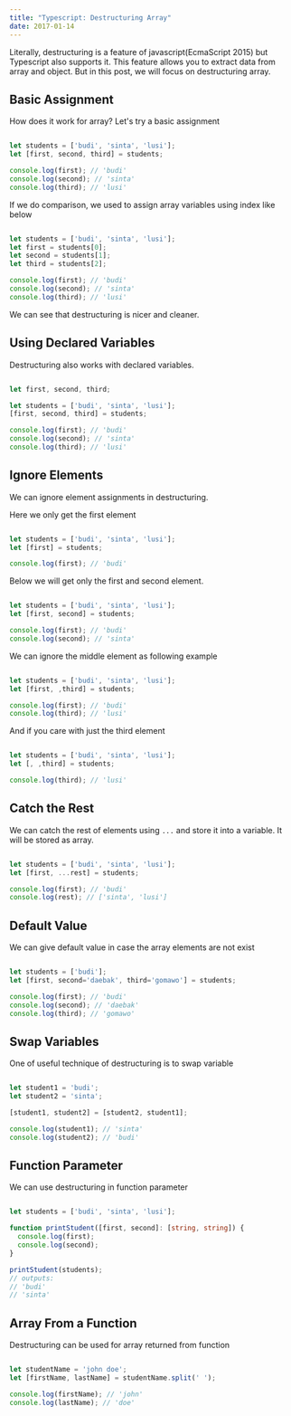 ```yaml
---
title: "Typescript: Destructuring Array"
date: 2017-01-14
---
```


Literally, destructuring is a feature of javascript(EcmaScript 2015) but Typescript also supports it. This feature allows you to extract data from array and object. But in this post, we will focus on destructuring array.

## Basic Assignment

How does it work for array? Let's try a basic assignment

```typescript

let students = ['budi', 'sinta', 'lusi'];
let [first, second, third] = students;

console.log(first); // 'budi'
console.log(second); // 'sinta'
console.log(third); // 'lusi'
```

If we do comparison, we used to assign array variables using index like below

```typescript

let students = ['budi', 'sinta', 'lusi'];
let first = students[0];
let second = students[1];
let third = students[2];

console.log(first); // 'budi'
console.log(second); // 'sinta'
console.log(third); // 'lusi'
```

We can see that destructuring is nicer and cleaner.

## Using Declared Variables

Destructuring also works with declared variables.

```typescript

let first, second, third;

let students = ['budi', 'sinta', 'lusi'];
[first, second, third] = students;

console.log(first); // 'budi'
console.log(second); // 'sinta'
console.log(third); // 'lusi'
```

## Ignore Elements

We can ignore element assignments in destructuring.

Here we only get the first element

```typescript

let students = ['budi', 'sinta', 'lusi'];
let [first] = students;

console.log(first); // 'budi'
```

Below we will get only the first and second element.

```typescript

let students = ['budi', 'sinta', 'lusi'];
let [first, second] = students;

console.log(first); // 'budi'
console.log(second); // 'sinta'
```

We can ignore the middle element as following example

```typescript

let students = ['budi', 'sinta', 'lusi'];
let [first, ,third] = students;

console.log(first); // 'budi'
console.log(third); // 'lusi'
```

And if you care with just the third element

```typescript

let students = ['budi', 'sinta', 'lusi'];
let [, ,third] = students;

console.log(third); // 'lusi'
```

## Catch the Rest

We can catch the rest of elements using `...` and store it into a variable. It will be stored as array.

```typescript

let students = ['budi', 'sinta', 'lusi'];
let [first, ...rest] = students;

console.log(first); // 'budi'
console.log(rest); // ['sinta', 'lusi']
```

## Default Value

We can give default value in case the array elements are not exist

```typescript

let students = ['budi'];
let [first, second='daebak', third='gomawo'] = students;

console.log(first); // 'budi'
console.log(second); // 'daebak'
console.log(third); // 'gomawo'
```

## Swap Variables

One of useful technique of destructuring is to swap variable

```typescript

let student1 = 'budi';
let student2 = 'sinta';

[student1, student2] = [student2, student1];

console.log(student1); // 'sinta'
console.log(student2); // 'budi'
```

## Function Parameter

We can use destructuring in function parameter

```typescript

let students = ['budi', 'sinta', 'lusi'];

function printStudent([first, second]: [string, string]) {
  console.log(first);
  console.log(second);
}

printStudent(students);
// outputs:
// 'budi'
// 'sinta'
```

## Array From a Function

Destructuring can be used for array returned from function

```typescript

let studentName = 'john doe';
let [firstName, lastName] = studentName.split(' ');

console.log(firstName); // 'john'
console.log(lastName); // 'doe'
```
